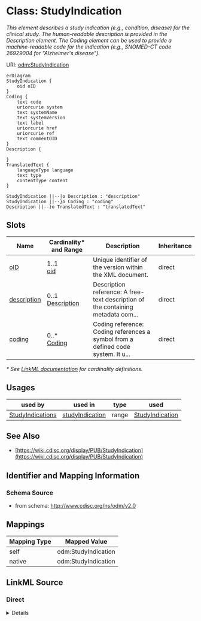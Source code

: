 # Class: StudyIndication

_This element describes a study indication (e.g., condition, disease) for the clinical study. The human-readable description is provided in the Description element. The Coding element can be used to provide a machine-readable code for the indication (e.g., SNOMED-CT code 26929004 for "Alzheimer's disease")._




URI: [odm:StudyIndication](http://www.cdisc.org/ns/odm/v2.0/StudyIndication)


```mermaid
erDiagram
StudyIndication {
    oid oID  
}
Coding {
    text code  
    uriorcurie system  
    text systemName  
    text systemVersion  
    text label  
    uriorcurie href  
    uriorcurie ref  
    text commentOID  
}
Description {

}
TranslatedText {
    languageType language  
    text type  
    contentType content  
}

StudyIndication ||--|o Description : "description"
StudyIndication ||--}o Coding : "coding"
Description ||--}o TranslatedText : "translatedText"

```



<!-- no inheritance hierarchy -->


## Slots

| Name | Cardinality* and Range | Description | Inheritance |
| ---  | --- | --- | --- |
| [oID](oID.md) | 1..1 <br/> [oid](oid.md) | Unique identifier of the version within the XML document. | direct |
| [description](description.md) | 0..1 <br/> [Description](Description.md) | Description reference: A free-text description of the containing metadata com... | direct |
| [coding](coding.md) | 0..* <br/> [Coding](Coding.md) | Coding reference: Coding references a symbol from a defined code system. It u... | direct |

_* See [LinkML documentation](https://linkml.io/linkml/schemas/slots.html#slot-cardinality) for cardinality definitions._




## Usages

| used by | used in | type | used |
| ---  | --- | --- | --- |
| [StudyIndications](StudyIndications.md) | [studyIndication](studyIndication.md) | range | [StudyIndication](StudyIndication.md) |






## See Also

* [https://wiki.cdisc.org/display/PUB/StudyIndication](https://wiki.cdisc.org/display/PUB/StudyIndication)

## Identifier and Mapping Information







### Schema Source


* from schema: http://www.cdisc.org/ns/odm/v2.0





## Mappings

| Mapping Type | Mapped Value |
| ---  | ---  |
| self | odm:StudyIndication |
| native | odm:StudyIndication |





## LinkML Source

<!-- TODO: investigate https://stackoverflow.com/questions/37606292/how-to-create-tabbed-code-blocks-in-mkdocs-or-sphinx -->

### Direct

<details>
```yaml
name: StudyIndication
description: This element describes a study indication (e.g., condition, disease)
  for the clinical study. The human-readable description is provided in the Description
  element. The Coding element can be used to provide a machine-readable code for the
  indication (e.g., SNOMED-CT code 26929004 for "Alzheimer's disease").
from_schema: http://www.cdisc.org/ns/odm/v2.0
see_also:
- https://wiki.cdisc.org/display/PUB/StudyIndication
rank: 1000
slots:
- oID
- description
- coding
slot_usage:
  oID:
    name: oID
    domain_of:
    - Study
    - MetaDataVersion
    - Standard
    - ValueListDef
    - WhereClauseDef
    - StudyEventGroupDef
    - StudyEventDef
    - ItemGroupDef
    - ItemDef
    - CodeList
    - MethodDef
    - ConditionDef
    - CommentDef
    - StudyIndication
    - StudyIntervention
    - StudyObjective
    - StudyEndPoint
    - StudyTargetPopulation
    - StudyEstimand
    - Arm
    - Epoch
    - StudyParameter
    - StudyTiming
    - TransitionTimingConstraint
    - AbsoluteTimingConstraint
    - RelativeTimingConstraint
    - DurationTimingConstraint
    - WorkflowDef
    - Transition
    - Branching
    - Criterion
    - User
    - Organization
    - Location
    - SignatureDef
    - Query
    range: oid
    required: true
  description:
    name: description
    domain_of:
    - Study
    - MetaDataVersion
    - ValueListDef
    - StudyEventGroupRef
    - StudyEventGroupDef
    - StudyEventDef
    - ItemGroupDef
    - Origin
    - ItemDef
    - CodeList
    - CodeListItem
    - MethodDef
    - ConditionDef
    - CommentDef
    - Protocol
    - StudyStructure
    - TrialPhase
    - StudyIndication
    - StudyIntervention
    - StudyObjective
    - StudyEndPoint
    - StudyTargetPopulation
    - StudyEstimand
    - IntercurrentEvent
    - SummaryMeasure
    - Arm
    - Epoch
    - TransitionTimingConstraint
    - AbsoluteTimingConstraint
    - RelativeTimingConstraint
    - DurationTimingConstraint
    - WorkflowDef
    - Criterion
    - Organization
    - Location
    - ODMFileMetadata
    range: Description
    maximum_cardinality: 1
  coding:
    name: coding
    multivalued: true
    domain_of:
    - StudyEventGroupDef
    - StudyEventDef
    - ItemGroupDef
    - Origin
    - SourceItems
    - SourceItem
    - ItemDef
    - CodeList
    - CodeListItem
    - StudyIndication
    - StudyIntervention
    - StudyTargetPopulation
    - StudyParameter
    - ParameterValue
    - Criterion
    - Annotation
    range: Coding
    inlined: true
    inlined_as_list: true
class_uri: odm:StudyIndication

```
</details>

### Induced

<details>
```yaml
name: StudyIndication
description: This element describes a study indication (e.g., condition, disease)
  for the clinical study. The human-readable description is provided in the Description
  element. The Coding element can be used to provide a machine-readable code for the
  indication (e.g., SNOMED-CT code 26929004 for "Alzheimer's disease").
from_schema: http://www.cdisc.org/ns/odm/v2.0
see_also:
- https://wiki.cdisc.org/display/PUB/StudyIndication
rank: 1000
slot_usage:
  oID:
    name: oID
    domain_of:
    - Study
    - MetaDataVersion
    - Standard
    - ValueListDef
    - WhereClauseDef
    - StudyEventGroupDef
    - StudyEventDef
    - ItemGroupDef
    - ItemDef
    - CodeList
    - MethodDef
    - ConditionDef
    - CommentDef
    - StudyIndication
    - StudyIntervention
    - StudyObjective
    - StudyEndPoint
    - StudyTargetPopulation
    - StudyEstimand
    - Arm
    - Epoch
    - StudyParameter
    - StudyTiming
    - TransitionTimingConstraint
    - AbsoluteTimingConstraint
    - RelativeTimingConstraint
    - DurationTimingConstraint
    - WorkflowDef
    - Transition
    - Branching
    - Criterion
    - User
    - Organization
    - Location
    - SignatureDef
    - Query
    range: oid
    required: true
  description:
    name: description
    domain_of:
    - Study
    - MetaDataVersion
    - ValueListDef
    - StudyEventGroupRef
    - StudyEventGroupDef
    - StudyEventDef
    - ItemGroupDef
    - Origin
    - ItemDef
    - CodeList
    - CodeListItem
    - MethodDef
    - ConditionDef
    - CommentDef
    - Protocol
    - StudyStructure
    - TrialPhase
    - StudyIndication
    - StudyIntervention
    - StudyObjective
    - StudyEndPoint
    - StudyTargetPopulation
    - StudyEstimand
    - IntercurrentEvent
    - SummaryMeasure
    - Arm
    - Epoch
    - TransitionTimingConstraint
    - AbsoluteTimingConstraint
    - RelativeTimingConstraint
    - DurationTimingConstraint
    - WorkflowDef
    - Criterion
    - Organization
    - Location
    - ODMFileMetadata
    range: Description
    maximum_cardinality: 1
  coding:
    name: coding
    multivalued: true
    domain_of:
    - StudyEventGroupDef
    - StudyEventDef
    - ItemGroupDef
    - Origin
    - SourceItems
    - SourceItem
    - ItemDef
    - CodeList
    - CodeListItem
    - StudyIndication
    - StudyIntervention
    - StudyTargetPopulation
    - StudyParameter
    - ParameterValue
    - Criterion
    - Annotation
    range: Coding
    inlined: true
    inlined_as_list: true
attributes:
  oID:
    name: oID
    description: Unique identifier of the version within the XML document.
    from_schema: http://www.cdisc.org/ns/odm/v2.0
    rank: 1000
    identifier: true
    alias: oID
    owner: StudyIndication
    domain_of:
    - Study
    - MetaDataVersion
    - Standard
    - ValueListDef
    - WhereClauseDef
    - StudyEventGroupDef
    - StudyEventDef
    - ItemGroupDef
    - ItemDef
    - CodeList
    - MethodDef
    - ConditionDef
    - CommentDef
    - StudyIndication
    - StudyIntervention
    - StudyObjective
    - StudyEndPoint
    - StudyTargetPopulation
    - StudyEstimand
    - Arm
    - Epoch
    - StudyParameter
    - StudyTiming
    - TransitionTimingConstraint
    - AbsoluteTimingConstraint
    - RelativeTimingConstraint
    - DurationTimingConstraint
    - WorkflowDef
    - Transition
    - Branching
    - Criterion
    - User
    - Organization
    - Location
    - SignatureDef
    - Query
    range: oid
    required: true
  description:
    name: description
    description: 'Description reference: A free-text description of the containing
      metadata component, unless restricted by Business Rules.'
    from_schema: http://www.cdisc.org/ns/odm/v2.0
    rank: 1000
    identifier: false
    alias: description
    owner: StudyIndication
    domain_of:
    - Study
    - MetaDataVersion
    - ValueListDef
    - StudyEventGroupRef
    - StudyEventGroupDef
    - StudyEventDef
    - ItemGroupDef
    - Origin
    - ItemDef
    - CodeList
    - CodeListItem
    - MethodDef
    - ConditionDef
    - CommentDef
    - Protocol
    - StudyStructure
    - TrialPhase
    - StudyIndication
    - StudyIntervention
    - StudyObjective
    - StudyEndPoint
    - StudyTargetPopulation
    - StudyEstimand
    - IntercurrentEvent
    - SummaryMeasure
    - Arm
    - Epoch
    - TransitionTimingConstraint
    - AbsoluteTimingConstraint
    - RelativeTimingConstraint
    - DurationTimingConstraint
    - WorkflowDef
    - Criterion
    - Organization
    - Location
    - ODMFileMetadata
    range: Description
    maximum_cardinality: 1
  coding:
    name: coding
    description: 'Coding reference: Coding references a symbol from a defined code
      system. It uses a code defined in a terminology system to associate semantics
      with a given term, codelist, variable, or group of variables. The presence of
      a Coding element associates a meaning to its parent element. Including multiple
      Coding elements for a given parent indicates synonymous meanings provided by
      different code systems or code system versions.'
    from_schema: http://www.cdisc.org/ns/odm/v2.0
    rank: 1000
    multivalued: true
    identifier: false
    alias: coding
    owner: StudyIndication
    domain_of:
    - StudyEventGroupDef
    - StudyEventDef
    - ItemGroupDef
    - Origin
    - SourceItems
    - SourceItem
    - ItemDef
    - CodeList
    - CodeListItem
    - StudyIndication
    - StudyIntervention
    - StudyTargetPopulation
    - StudyParameter
    - ParameterValue
    - Criterion
    - Annotation
    range: Coding
    inlined: true
    inlined_as_list: true
class_uri: odm:StudyIndication

```
</details>
